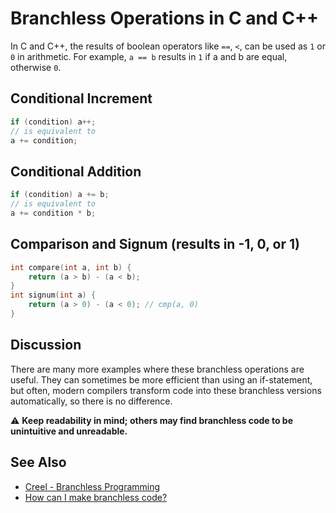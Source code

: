 # Branchless Operations in C and C++

In C and C++, the results of boolean operators like `==`, `<`, can be used as `1` or `0` in arithmetic.
For example, `a == b` results in `1` if a and b are equal, otherwise `0`.

<!-- inline -->
## Conditional Increment
```cpp
if (condition) a++;
// is equivalent to
a += condition;
```

<!-- inline -->
## Conditional Addition
```cpp
if (condition) a += b;
// is equivalent to
a += condition * b;
```

## Comparison and Signum (results in -1, 0, or 1)
```cpp
int compare(int a, int b) {
    return (a > b) - (a < b);
}
int signum(int a) {
    return (a > 0) - (a < 0); // cmp(a, 0)
}
```

## Discussion
There are many more examples where these branchless operations are useful.
They can sometimes be more efficient than using an if-statement, but often,
modern compilers transform code into these branchless versions automatically, so there is no difference.

:warning: **Keep readability in mind; others may find branchless code to be unintuitive and unreadable.**

## See Also
- [Creel - Branchless Programming](https://www.youtube.com/watch?v=bVJ-mWWL7cE)
- [How can I make branchless code?](https://stackoverflow.com/q/32107088/5740428)